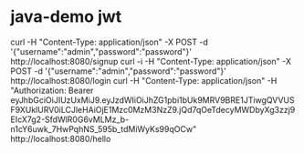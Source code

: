 # java-demo jwt
curl -H "Content-Type: application/json" -X POST -d '{"username":"admin","password":"password"}' http://localhost:8080/signup
curl -i -H "Content-Type: application/json" -X POST -d '{"username":"admin","password":"password"}' http://localhost:8080/login
curl -H "Content-Type: application/json" -H "Authorization: Bearer eyJhbGciOiJIUzUxMiJ9.eyJzdWIiOiJhZG1pbi1bUk9MRV9BRE1JTiwgQVVUSF9XUklURV0iLCJleHAiOjE1Mzc0MzM3NzZ9.jQd7qOeTdecyMWDbyXg3zzj9EIcX7g2-SfdWlR0G6vMLMz_b-n1cY6uwk_7HwPqhNS_595b_tdMiWyKs99qOCw" http://localhost:8080/hello
